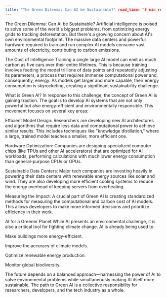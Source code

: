 ```yaml
---
title: "The Green Dilemma: Can AI be Sustainable?" read_time: "9 min read" description: "A look into the environmental footprint of AI and the growing movement towards creating more energy-efficient and sustainable artificial intelligence."
---
```


The Green Dilemma: Can AI be Sustainable?
Artificial intelligence is poised to solve some of the world's biggest problems, from optimizing energy grids to tracking deforestation. But there's a growing concern about AI's own environmental footprint. The massive data centers and powerful hardware required to train and run complex AI models consume vast amounts of electricity, contributing to carbon emissions.

The Cost of Intelligence
Training a single large AI model can emit as much carbon as five cars over their entire lifetimes. This is because training involves feeding the model trillions of data points and repeatedly adjusting its parameters, a process that requires immense computational power and, consequently, energy. As models get larger and more capable, their energy consumption is skyrocketing, creating a significant sustainability challenge.

What is Green AI?
In response to this challenge, the concept of Green AI is gaining traction. The goal is to develop AI systems that are not only powerful but also energy-efficient and environmentally responsible. This movement focuses on several key areas:

Efficient Model Design: Researchers are developing new AI architectures and algorithms that require less data and computational power to achieve similar results. This includes techniques like "knowledge distillation," where a large, trained model teaches a smaller, more efficient one.

Hardware Optimization: Companies are designing specialized computer chips (like TPUs and other AI accelerators) that are optimized for AI workloads, performing calculations with much lower energy consumption than general-purpose CPUs or GPUs.

Sustainable Data Centers: Major tech companies are investing heavily in powering their data centers with renewable energy sources like solar and wind. They are also developing more efficient cooling systems to reduce the energy overhead of keeping servers from overheating.

Measuring the Impact: A crucial part of Green AI is creating standardized methods for measuring the computational and carbon cost of AI models. This allows developers to make more informed decisions and prioritize efficiency in their work.

AI for a Greener Planet
While AI presents an environmental challenge, it is also a critical tool for fighting climate change. AI is already being used to:

Make buildings more energy-efficient.

Improve the accuracy of climate models.

Optimize renewable energy production.

Monitor global biodiversity.

The future depends on a balanced approach—harnessing the power of AI to solve environmental problems while simultaneously making AI itself more sustainable. The path to Green AI is a collective responsibility for researchers, developers, and the tech industry as a whole.

